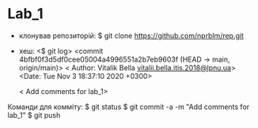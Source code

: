 # Lab_1
- клонував репозиторій: $ git clone https://github.com/nprblm/rep.git
- хеш:
    <$ git log>
    <commit 4bfbf0f3d5df0cee05004a4996551a2b7eb9603f (HEAD -> main, origin/main)>
   < Author: Vitalik Bella <vitalii.bella.itis.2018@lpnu.ua>>
    <Date:   Tue Nov 3 18:37:10 2020 +0300>
    
   < Add comments for lab_1>

Команди для комміту: 
    $ git status
    $ git commit -a -m "Add comments for lab_1"
    $ git push
